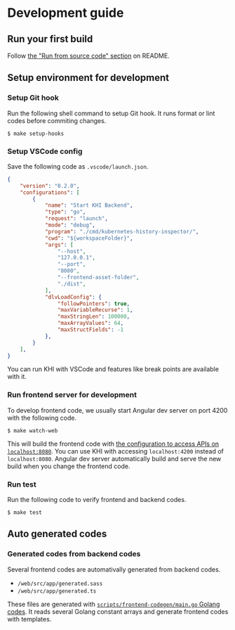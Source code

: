# Development guide

## Run your first build

Follow [the "Run from source code" section](../../README.md) on README.

## Setup environment for development

### Setup Git hook

Run the following shell command to setup Git hook. It runs format or lint codes before commiting changes.

```shell
$ make setup-hooks
```

### Setup VSCode config

Save the following code as `.vscode/launch.json`.

```json
{
    "version": "0.2.0",
    "configurations": [
        {
            "name": "Start KHI Backend",
            "type": "go",
            "request": "launch",
            "mode": "debug",
            "program": "./cmd/kubernetes-history-inspector/",
            "cwd": "${workspaceFolder}",
            "args": [
                "--host",
                "127.0.0.1",
                "--port",
                "8080",
                "--frontend-asset-folder",
                "./dist",
            ],
            "dlvLoadConfig": {
                "followPointers": true,
                "maxVariableRecurse": 1,
                "maxStringLen": 100000,
                "maxArrayValues": 64,
                "maxStructFields": -1
            },
        }
    ], 
}
```

You can run KHI with VSCode and features like break points are available with it.

### Run frontend server for development

To develop frontend code, we usually start Angular dev server on port 4200 with the following code.

```shell
$ make watch-web
```

This will build the frontend code with [the configuration to access APIs on `localhost:8080`](../../web/src/environments/environment.dev.ts).
You can use KHI with accessing `localhost:4200` instead of `localhost:8080`. Angular dev server automatically build and serve the new build when you change the frontend code.

### Run test

Run the following code to verify frontend and backend codes.

```shell
$ make test
```

## Auto generated codes

### Generated codes from backend codes

Several frontend codes are automativally generated from backend codes.

* `/web/src/app/generated.sass`
* `/web/src/app/generated.ts`

These files are generated with [`scripts/frontend-codegen/main.go` Golang codes](../../scripts/frontend-codegen/main.go). It reads several Golang constant arrays and generate frontend codes with templates.

